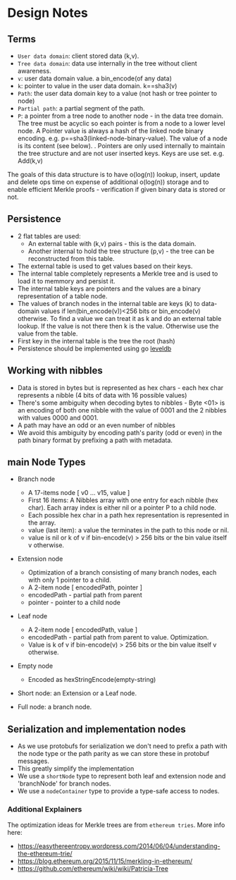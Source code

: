 # Design Notes

## Terms

- `User data domain`: client stored data (k,v).
- `Tree data domain`: data use internally in the tree without client awareness.
- `v`: user data domain value. a bin_encode(of any data)
- `k`: pointer to value in the user data domain. k==sha3(v)
- `Path`: the user data domain key to a value (not hash or tree pointer to node)
- `Partial path`: a partial segment of the path.
- `P`: a pointer from a tree node to another node - in the data tree domain. The tree must be acyclic so each pointer is from a node to a lower level node.
A Pointer value is always a hash of the linked node binary encoding. e.g. p==sha3(linked-node-binary-value). The value of a node is its content (see below).
. Pointers are only used internally to maintain the tree structure and are not user inserted keys. Keys are use set. e.g. Add(k,v)

The goals of this data structure is to have o(log(n)) lookup, insert, update and delete ops time on expense of additional o(log(n)) storage and to enable efficient Merkle proofs - verification if given binary data is stored or not.

## Persistence
- 2 flat tables are used: 
    - An external table with (k,v) pairs - this is the data domain. 
    - Another internal to hold the tree structure (p,v) - the tree can be reconstructed from this table.
- The external table is used to get values based on their keys.
- The internal table completely represents a Merkle tree and is used to load it to memmory and persist it.
- The internal table keys are pointers and the values are a binary representation of a table node.
- The values of branch nodes in the internal table are keys (k) to data-domain values if len(bin_encode(v))<256 bits or bin_encode(v) otherwise. 
To find a value we can treat it as k and do an external table lookup. If the value is not there then k is the value. Otherwise use the value from the table.
- First key in the internal table is the tree the root (hash)
- Persistence should be implemented using go [leveldb](https://github.com/syndtr/goleveldb)

## Working with nibbles
- Data is stored in bytes but is represented as hex chars - each hex char represents a nibble (4 bits of data with 16 possible values)
- There's some ambiguity when decoding bytes to nibbles - Byte <01> is an encoding of both one nibble with the value of 0001 and the 2 nibbles with values 0000 and 0001.
- A path may have an odd or an even number of nibbles
- We avoid this ambiguity by encoding path's parity (odd or even) in the path binary format by prefixing a path with metadata.

## main Node Types
- Branch node
    - A 17-items node [ v0 ... v15, value ]
    - First 16 items: A Nibbles array with one entry for each nibble (hex char). Each array index is either nil or a pointer P to a child node.
    - Each possible hex char in a path hex representation is represented in the array.
    - value (last item): a value the terminates in the path to this node or nil.
    - value is nil or k of v if bin-encode(v) > 256 bits or the bin value itself v otherwise.
- Extension node
    - Optimization of a branch consisting of many branch nodes, each with only 1 pointer to a child.
    - A 2-item node [ encodedPath, pointer ]
    - encodedPath - partial path from parent
    - pointer - pointer to a child node
- Leaf node
    - A 2-item node [ encodedPath, value ]
    - encodedPath - partial path from parent to value. Optimization.
    - Value is k of v if bin-encode(v) > 256 bits or the bin value itself v otherwise.
- Empty node
    - Encoded as hexStringEncode(empty-string)
      
- Short node: an Extension or a Leaf node.
- Full node: a branch node.
   
## Serialization and implementation nodes
- As we use protobufs for serialization we don't need to prefix a path with the node type or the path parity as we can store these in protobuf messages.
- This greatly simplify the implementation
- We use a `shortNode` type to represent both leaf and extension node and 'branchNode' for branch nodes.
- We use a `nodeContainer` type to provide a type-safe access to nodes.

### Additional Explainers

The optimization ideas for Merkle trees are from `ethereum tries`. More info here:

- https://easythereentropy.wordpress.com/2014/06/04/understanding-the-ethereum-trie/
- https://blog.ethereum.org/2015/11/15/merkling-in-ethereum/
- https://github.com/ethereum/wiki/wiki/Patricia-Tree










